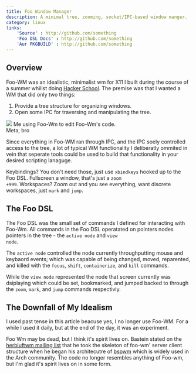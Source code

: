 ```yaml
---
title: Foo Window Manager
description: A minimal tree, zooming, socket/IPC-based window manger.
category: linux
links:
    'Source' : http://github.com/something
    'Foo DSL Docs' : http://github.com/something
    'Aur PKGBUILD' : http://github.com/something
---
```

## Overview
Foo-WM was an idealistic, minimalist wm for X11 I built during the course of a summer whilist doing [Hacker School]().  The premise was that I wanted a WM that did only two things:

1. Provide a tree structure for organizing windows.
2. Open some IPC for traversing and manipulating the tree.

<div class='captioned-image'>
<img src="/interfaces/Foo-Wm/kind-of-busy.png">
<span class='caption'>Me using Foo-Wm to edit Foo-Wm's code. <br>Meta, bro</span>
</div>

Since everything in Foo-WM ran through IPC, and the IPC soely controlled access to the tree, a lot of typical WM functionality I deliberatly ommited in vein that seperate tools could be used to build that functionality in your desired scripting lanaguge.

Keybindings? You don't need those, just use <code>xbindkeys</code> hooked up to the Foo DSL. Fullscreen a window, that's just a <code>zoom +999</code>. Workspaces? Zoom out and you see everything, want discrete workspaces, just <code>mark</code> and <code>jump</code>.

## The Foo DSL
The Foo DSL was the small set of commands I defined for interacting with Foo-Wm. All commands in the Foo DSL operatated on pointers nodes pointers in the tree - the <code>active node</code> and <code>view node</code>.

The <code>active node</code> controlled the node currently throughputting mouse and keybaord events; which was capable of being changed, moved, reparented, and killed with the <code>focus</code>, <code>shift</code>, <code>containerize</code>, and <code>kill</code> commands.  

While the <code>view node</code> represented the node that screen currently was dsiplaying which could be set, bookmarked, and jumped backed to through the <code>zoom</code>, <code>mark</code>, and <code>jump</code> commands respectivly.


## The Downfall of My Idealism
I used past tense in this article beacuse yes, I no longer use Foo-WM. For a while I used it daily, but at the end of the day, it was an experiment. 

Foo Wm may be dead, but I think it's spirit lives on. Bastein stated on the [herbluftwm mailing list]() that he took the skeleton of foo-wm' server client structure when he began his architecutre of [bspwm]() which is widely used in the Arch community. The code no longer resembles anything of Foo-wm, but I'm glad it's spirit lives on in some form.
